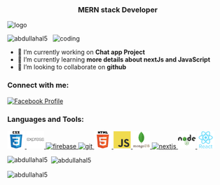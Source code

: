 <h3 align="center">MERN stack Developer</h3>

![logo](https://i.ibb.co/PjD9JLD/Navy-Blue-Geometric-Technology-Linked-In-Banner-1.png)

<img align="right" alt="coding" width="400" src="https://media2.giphy.com/media/qgQUggAC3Pfv687qPC/giphy.gif"/>

<p align="left">
  <img src="https://komarev.com/ghpvc/?username=abdullahal5&label=Profile%20views&color=0e75b6&style=flat" alt="abdullahal5" />
</p>

- 🔭 I’m currently working on **Chat app Project**
- 🌱 I’m currently learning **more details about nextJs and JavaScript**
- 👯 I’m looking to collaborate on **github**

<h3 align="left">Connect with me:</h3>
<p align="left">
  <a href="https://fb.com/https://www.facebook.com/abdullahal.fahim.9421?mibextid=vqkefztyiaky4pb6" target="blank">
    <img align="center" src="https://raw.githubusercontent.com/rahuldkjain/github-profile-readme-generator/master/src/images/icons/Social/facebook.svg" alt="Facebook Profile" height="30" width="40" />
  </a>
</p>

<h3 align="left">Languages and Tools:</h3>
<p align="left">
  <a href="https://www.w3schools.com/css/" target="_blank" rel="noreferrer">
    <img src="https://raw.githubusercontent.com/devicons/devicon/master/icons/css3/css3-original-wordmark.svg" alt="css3" width="40" height="40"/> 
  </a>
  <a href="https://expressjs.com" target="_blank" rel="noreferrer">
    <img src="https://raw.githubusercontent.com/devicons/devicon/master/icons/express/express-original-wordmark.svg" alt="express" width="40" height="40"/> 
  </a>
  <a href="https://firebase.google.com/" target="_blank" rel="noreferrer">
    <img src="https://www.vectorlogo.zone/logos/firebase/firebase-icon.svg" alt="firebase" width="40" height="40"/> 
  </a>
  <a href="https://git-scm.com/" target="_blank" rel="noreferrer">
    <img src="https://www.vectorlogo.zone/logos/git-scm/git-scm-icon.svg" alt="git" width="40" height="40"/> 
  </a>
  <a href="https://www.w3.org/html/" target="_blank" rel="noreferrer">
    <img src="https://raw.githubusercontent.com/devicons/devicon/master/icons/html5/html5-original-wordmark.svg" alt="html5" width="40" height="40"/> 
  </a>
  <a href="https://developer.mozilla.org/en-US/docs/Web/JavaScript" target="_blank" rel="noreferrer">
    <img src="https://raw.githubusercontent.com/devicons/devicon/master/icons/javascript/javascript-original.svg" alt="javascript" width="40" height="40"/> 
  </a>
  <a href="https://www.mongodb.com/" target="_blank" rel="noreferrer">
    <img src="https://raw.githubusercontent.com/devicons/devicon/master/icons/mongodb/mongodb-original-wordmark.svg" alt="mongodb" width="40" height="40"/> 
  </a>
  <a href="https://nextjs.org/" target="_blank" rel="noreferrer">
    <img src="https://cdn.worldvectorlogo.com/logos/nextjs-2.svg" alt="nextjs" width="40" height="40"/> 
  </a>
  <a href="https://nodejs.org" target="_blank" rel="noreferrer">
    <img src="https://raw.githubusercontent.com/devicons/devicon/master/icons/nodejs/nodejs-original-wordmark.svg" alt="nodejs" width="40" height="40"/> 
  </a>
  <a href="https://reactjs.org/" target="_blank" rel="noreferrer">
    <img src="https://raw.githubusercontent.com/devicons/devicon/master/icons/react/react-original-wordmark.svg" alt="react" width="40" height="40"/> 
  </a>
</p>

<p>
  <img align="left" src="https://github-readme-stats.vercel.app/api/top-langs?username=abdullahal5&show_icons=true&locale=en&layout=compact" alt="abdullahal5" />
</p>

<p>&nbsp;
  <img align="center" src="https://github-readme-stats.vercel.app/api?username=abdullahal5&show_icons=true&locale=en" alt="abdullahal5" />
</p>

<p>
  <img align="center" src="https://github-readme-streak-stats.herokuapp.com/?user=abdullahal5&" alt="abdullahal5" />
</p>
